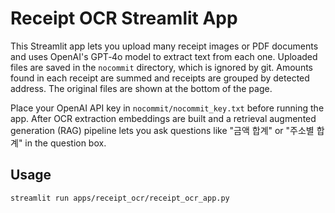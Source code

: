 # Receipt OCR Streamlit App

This Streamlit app lets you upload many receipt images or PDF documents and uses
OpenAI's GPT‑4o model to extract text from each one. Uploaded files are saved in the
`nocommit` directory, which is ignored by git. Amounts found in each receipt are summed
and receipts are grouped by detected address. The original files are shown at the
bottom of the page.

Place your OpenAI API key in `nocommit/nocommit_key.txt` before running the app. After OCR
extraction embeddings are built and a retrieval augmented generation (RAG) pipeline lets you
ask questions like "금액 합계" or "주소별 합계" in the question box.

## Usage
```
streamlit run apps/receipt_ocr/receipt_ocr_app.py
```
